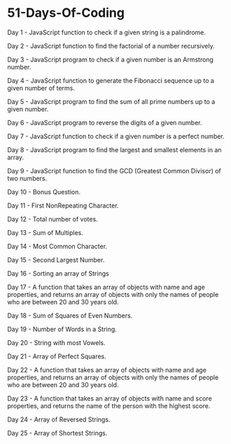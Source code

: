 # 51-Days-Of-Coding

Day 1 - JavaScript function to check if a given string is a palindrome.


Day 2 - JavaScript function to find the factorial of a number recursively.


Day 3 - JavaScript program to check if a given number is an Armstrong number.


Day 4 - JavaScript function to generate the Fibonacci sequence up to a given number of terms.


Day 5 - JavaScript program to find the sum of all prime numbers up to a given number.


Day 6 - JavaScript program to reverse the digits of a given number.


Day 7 - JavaScript function to check if a given number is a perfect number.


Day 8 - JavaScript program to find the largest and smallest elements in an array.


Day 9 - JavaScript function to find the GCD (Greatest Common Divisor) of two numbers.

Day 10 - Bonus Question. 

Day 11 - First NonRepeating Character.

Day 12 - Total number of votes.

Day 13 - Sum of Multiples.

Day 14 - Most Common Character.

Day 15 - Second Largest Number.

Day 16 - Sorting an array of Strings

Day 17 - A function that takes an array of objects with name and age properties, and returns an array of objects with only the names of people who are between 20 and 30 years old.


Day 18 - Sum of Squares of Even Numbers.

Day 19 - Number of Words in a String.

Day 20 - String with most Vowels.

Day 21 - Array of Perfect Squares.

Day 22 - A function that takes an array of objects with name and age properties, and returns an array of objects with only the names of people who are between 20 and 30 years old.

Day 23 - A function that takes an array of objects with name and score properties, and returns the name of the person with the highest score.

Day 24 - Array of Reversed Strings.

Day 25 - Array of Shortest Strings.
